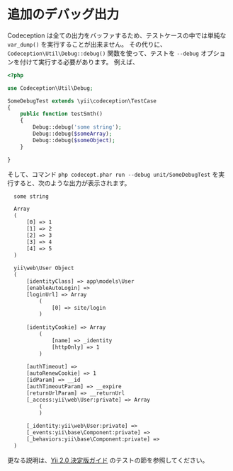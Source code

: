 追加のデバッグ出力
==================

Codeception は全ての出力をバッファするため、テストケースの中では単純な `var_dump()` を実行することが出来ません。
その代りに、`Codeception\Util\Debug::debug()` 関数を使って、テストを `--debug` オプションを付けて実行する必要があります。
例えば、

```php
<?php

use Codeception\Util\Debug;

SomeDebugTest extends \yii\codeception\TestCase
{
    public function testSmth()
    {
        Debug::debug('some string');
        Debug::debug($someArray);
        Debug::debug($someObject);
    }

}
```

そして、コマンド `php codecept.phar run --debug unit/SomeDebugTest` を実行すると、次のような出力が表示されます。

```html
  some string

  Array
  (
      [0] => 1
      [1] => 2
      [2] => 3
      [3] => 4
      [4] => 5
  )
  
  yii\web\User Object
  (
      [identityClass] => app\models\User
      [enableAutoLogin] => 
      [loginUrl] => Array
          (
              [0] => site/login
          )
  
      [identityCookie] => Array
          (
              [name] => _identity
              [httpOnly] => 1
          )
  
      [authTimeout] => 
      [autoRenewCookie] => 1
      [idParam] => __id
      [authTimeoutParam] => __expire
      [returnUrlParam] => __returnUrl
      [_access:yii\web\User:private] => Array
          (
          )
  
      [_identity:yii\web\User:private] => 
      [_events:yii\base\Component:private] => 
      [_behaviors:yii\base\Component:private] => 
  )

```

更なる説明は、[Yii 2.0 決定版ガイド](https://github.com/yiisoft/yii2/blob/master/docs/guide/test-overview.md) のテストの節を参照してください。
